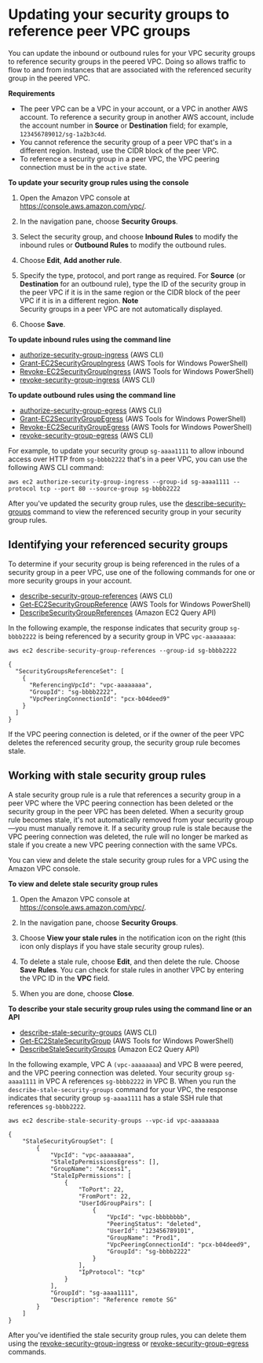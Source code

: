 # Updating your security groups to reference peer VPC groups<a name="vpc-peering-security-groups"></a>

You can update the inbound or outbound rules for your VPC security groups to reference security groups in the peered VPC\. Doing so allows traffic to flow to and from instances that are associated with the referenced security group in the peered VPC\.

**Requirements**
+ The peer VPC can be a VPC in your account, or a VPC in another AWS account\. To reference a security group in another AWS account, include the account number in **Source** or **Destination** field; for example, `123456789012/sg-1a2b3c4d`\.
+ You cannot reference the security group of a peer VPC that's in a different region\. Instead, use the CIDR block of the peer VPC\.
+ To reference a security group in a peer VPC, the VPC peering connection must be in the `active` state\.

**To update your security group rules using the console**

1. Open the Amazon VPC console at [https://console\.aws\.amazon\.com/vpc/](https://console.aws.amazon.com/vpc/)\.

1. In the navigation pane, choose **Security Groups**\.

1. Select the security group, and choose **Inbound Rules** to modify the inbound rules or **Outbound Rules** to modify the outbound rules\.

1. Choose **Edit**, **Add another rule**\.

1. Specify the type, protocol, and port range as required\. For **Source** \(or **Destination** for an outbound rule\), type the ID of the security group in the peer VPC if it is in the same region or the CIDR block of the peer VPC if it is in a different region\.
**Note**  
Security groups in a peer VPC are not automatically displayed\.

1. Choose **Save**\.

**To update inbound rules using the command line**
+ [authorize\-security\-group\-ingress](https://docs.aws.amazon.com/cli/latest/reference/ec2/authorize-security-group-ingress.html) \(AWS CLI\)
+ [Grant\-EC2SecurityGroupIngress](https://docs.aws.amazon.com/powershell/latest/reference/items/Grant-EC2SecurityGroupIngress.html) \(AWS Tools for Windows PowerShell\)
+ [Revoke\-EC2SecurityGroupIngress](https://docs.aws.amazon.com/powershell/latest/reference/items/Revoke-EC2SecurityGroupIngress.html) \(AWS Tools for Windows PowerShell\)
+ [revoke\-security\-group\-ingress](https://docs.aws.amazon.com/cli/latest/reference/ec2/revoke-security-group-ingress.html) \(AWS CLI\)

**To update outbound rules using the command line**
+ [authorize\-security\-group\-egress](https://docs.aws.amazon.com/cli/latest/reference/ec2/authorize-security-group-egress.html) \(AWS CLI\)
+ [Grant\-EC2SecurityGroupEgress](https://docs.aws.amazon.com/powershell/latest/reference/items/Grant-EC2SecurityGroupEgress.html) \(AWS Tools for Windows PowerShell\)
+ [Revoke\-EC2SecurityGroupEgress](https://docs.aws.amazon.com/powershell/latest/reference/items/Revoke-EC2SecurityGroupEgress.html) \(AWS Tools for Windows PowerShell\)
+ [revoke\-security\-group\-egress](https://docs.aws.amazon.com/cli/latest/reference/ec2/revoke-security-group-egress.html) \(AWS CLI\)

For example, to update your security group `sg-aaaa1111` to allow inbound access over HTTP from `sg-bbbb2222` that's in a peer VPC, you can use the following AWS CLI command:

```
aws ec2 authorize-security-group-ingress --group-id sg-aaaa1111 --protocol tcp --port 80 --source-group sg-bbbb2222
```

After you've updated the security group rules, use the [describe\-security\-groups](https://docs.aws.amazon.com/cli/latest/reference/ec2/describe-security-groups.html) command to view the referenced security group in your security group rules\. 

## Identifying your referenced security groups<a name="vpc-peering-referenced-groups"></a>

To determine if your security group is being referenced in the rules of a security group in a peer VPC, use one of the following commands for one or more security groups in your account\.
+ [describe\-security\-group\-references](https://docs.aws.amazon.com/cli/latest/reference/ec2/describe-security-group-references.html) \(AWS CLI\)
+ [Get\-EC2SecurityGroupReference](https://docs.aws.amazon.com/powershell/latest/reference/items/Get-EC2SecurityGroupReference.html) \(AWS Tools for Windows PowerShell\)
+ [DescribeSecurityGroupReferences](https://docs.aws.amazon.com/AWSEC2/latest/APIReference/ApiReference-query-DescribeSecurityGroupReferences.html) \(Amazon EC2 Query API\)

In the following example, the response indicates that security group `sg-bbbb2222` is being referenced by a security group in VPC `vpc-aaaaaaaa`:

```
aws ec2 describe-security-group-references --group-id sg-bbbb2222
```

```
{    
  "SecurityGroupsReferenceSet": [
    {
      "ReferencingVpcId": "vpc-aaaaaaaa",
      "GroupId": "sg-bbbb2222",
      "VpcPeeringConnectionId": "pcx-b04deed9"       
    }   
  ]
}
```

If the VPC peering connection is deleted, or if the owner of the peer VPC deletes the referenced security group, the security group rule becomes stale\. 

## Working with stale security group rules<a name="vpc-peering-stale-groups"></a>

A stale security group rule is a rule that references a security group in a peer VPC where the VPC peering connection has been deleted or the security group in the peer VPC has been deleted\. When a security group rule becomes stale, it's not automatically removed from your security group—you must manually remove it\. If a security group rule is stale because the VPC peering connection was deleted, the rule will no longer be marked as stale if you create a new VPC peering connection with the same VPCs\.

You can view and delete the stale security group rules for a VPC using the Amazon VPC console\.

**To view and delete stale security group rules**

1. Open the Amazon VPC console at [https://console\.aws\.amazon\.com/vpc/](https://console.aws.amazon.com/vpc/)\.

1. In the navigation pane, choose **Security Groups**\. 

1. Choose **View your stale rules** in the notification icon on the right \(this icon only displays if you have stale security group rules\)\.

1. To delete a stale rule, choose **Edit**, and then delete the rule\. Choose **Save Rules**\. You can check for stale rules in another VPC by entering the VPC ID in the **VPC** field\.

1. When you are done, choose **Close**\.

**To describe your stale security group rules using the command line or an API**
+ [describe\-stale\-security\-groups](https://docs.aws.amazon.com/cli/latest/reference/ec2/describe-stale-security-groups.html) \(AWS CLI\)
+ [Get\-EC2StaleSecurityGroup](https://docs.aws.amazon.com/powershell/latest/reference/items/Get-EC2StaleSecurityGroup.html) \(AWS Tools for Windows PowerShell\)
+ [DescribeStaleSecurityGroups](https://docs.aws.amazon.com/AWSEC2/latest/APIReference/ApiReference-query-DescribeStaleSecurityGroups.html) \(Amazon EC2 Query API\)

In the following example, VPC A `(vpc-aaaaaaaa`\) and VPC B were peered, and the VPC peering connection was deleted\. Your security group `sg-aaaa1111` in VPC A references `sg-bbbb2222` in VPC B\. When you run the `describe-stale-security-groups` command for your VPC, the response indicates that security group `sg-aaaa1111` has a stale SSH rule that references `sg-bbbb2222`\.

```
aws ec2 describe-stale-security-groups --vpc-id vpc-aaaaaaaa
```

```
{
    "StaleSecurityGroupSet": [
        {
            "VpcId": "vpc-aaaaaaaa", 
            "StaleIpPermissionsEgress": [], 
            "GroupName": "Access1", 
            "StaleIpPermissions": [
                {
                    "ToPort": 22, 
                    "FromPort": 22, 
                    "UserIdGroupPairs": [
                        {
                            "VpcId": "vpc-bbbbbbbb", 
                            "PeeringStatus": "deleted", 
                            "UserId": "123456789101", 
                            "GroupName": "Prod1", 
                            "VpcPeeringConnectionId": "pcx-b04deed9", 
                            "GroupId": "sg-bbbb2222"
                        }
                    ], 
                    "IpProtocol": "tcp"
                }
            ], 
            "GroupId": "sg-aaaa1111", 
            "Description": "Reference remote SG"
        }
    ]
}
```

After you've identified the stale security group rules, you can delete them using the [revoke\-security\-group\-ingress](https://docs.aws.amazon.com/cli/latest/reference/ec2/revoke-security-group-ingress.html) or [revoke\-security\-group\-egress](https://docs.aws.amazon.com/cli/latest/reference/ec2/revoke-security-group-egress.html) commands\.